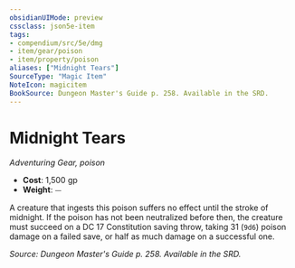 ```yaml
---
obsidianUIMode: preview
cssclass: json5e-item
tags:
- compendium/src/5e/dmg
- item/gear/poison
- item/property/poison
aliases: ["Midnight Tears"]
SourceType: "Magic Item"
NoteIcon: magicitem
BookSource: Dungeon Master's Guide p. 258. Available in the SRD.
---
```

# Midnight Tears
*Adventuring Gear, poison*  

- **Cost**: 1,500 gp
- **Weight**: ⏤

A creature that ingests this poison suffers no effect until the stroke of midnight. If the poison has not been neutralized before then, the creature must succeed on a DC 17 Constitution saving throw, taking 31 (`9d6`) poison damage on a failed save, or half as much damage on a successful one.

*Source: Dungeon Master's Guide p. 258. Available in the SRD.*
